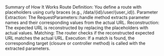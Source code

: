 
Summary of How It Works
Route Definition: You define a route with placeholders using curly braces (e.g., /data/{id}/user/{user_id}).
Parameter Extraction: The RequestParameters::handle method extracts parameter names and their corresponding values from the actual URL.
Reconstruction: The expected URL is reconstructed by replacing the placeholders with actual values.
Matching: The router checks if the reconstructed expected URL matches the actual URL.
Execution: If a match is found, the corresponding target (closure or controller method) is called with the extracted parameters.